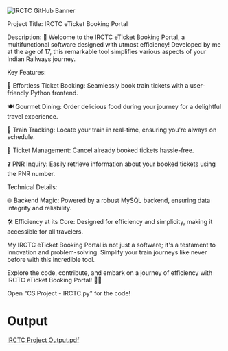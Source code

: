 ![IRCTC GitHub Banner](https://github.com/user-attachments/assets/26a254c8-9cdb-42da-8645-0b793e6e2d25)


Project Title: IRCTC eTicket Booking Portal

Description:
🚆 Welcome to the IRCTC eTicket Booking Portal, a multifunctional software designed with utmost efficiency! Developed by me at the age of 17, this remarkable tool simplifies various aspects of your Indian Railways journey.

Key Features:

🎫 Effortless Ticket Booking: Seamlessly book train tickets with a user-friendly Python frontend.

🍽️ Gourmet Dining: Order delicious food during your journey for a delightful travel experience.

📍 Train Tracking: Locate your train in real-time, ensuring you're always on schedule.

🚫 Ticket Management: Cancel already booked tickets hassle-free.

❓ PNR Inquiry: Easily retrieve information about your booked tickets using the PNR number.

Technical Details:

🌐 Backend Magic: Powered by a robust MySQL backend, ensuring data integrity and reliability.

🛠️ Efficiency at its Core: Designed for efficiency and simplicity, making it accessible for all travelers.

My IRCTC eTicket Booking Portal is not just a software; it's a testament to innovation and problem-solving. Simplify your train journeys like never before with this incredible tool.

Explore the code, contribute, and embark on a journey of efficiency with IRCTC eTicket Booking Portal! 🚄🌟

Open "CS Project - IRCTC.py" for the code!

# Output

[IRCTC Project Output.pdf](https://github.com/soorajdmg/IRCTC-eTicket-Booking-Portal/files/12909771/IRCTC.Project.Output.pdf)
